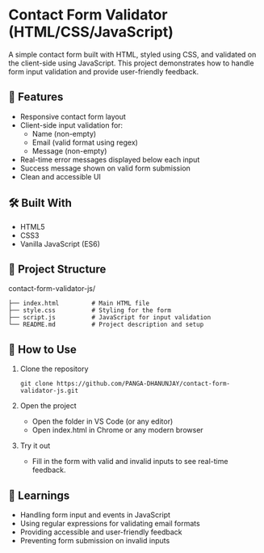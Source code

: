 # Contact Form Validator (HTML/CSS/JavaScript)
A simple contact form built with HTML, styled using CSS, and validated on the client-side using JavaScript. This project demonstrates how to handle form input validation and provide user-friendly feedback.

## 🚀 Features
- Responsive contact form layout
- Client-side input validation for:
  - Name (non-empty)
  - Email (valid format using regex)
  - Message (non-empty)
- Real-time error messages displayed below each input
- Success message shown on valid form submission
- Clean and accessible UI

## 🛠️ Built With
- HTML5
- CSS3
- Vanilla JavaScript (ES6)
 
## 📂 Project Structure
contact-form-validator-js/
```
├── index.html         # Main HTML file
├── style.css          # Styling for the form
├── script.js          # JavaScript for input validation
└── README.md          # Project description and setup
```

## 🧪 How to Use
1. Clone the repository
   ```
   git clone https://github.com/PANGA-DHANUNJAY/contact-form-validator-js.git
   ```
3. Open the project  
   - Open the folder in VS Code (or any editor)  
   - Open index.html in Chrome or any modern browser
     
4. Try it out  
   - Fill in the form with valid and invalid inputs to see real-time feedback.
     
## 🧠 Learnings
- Handling form input and events in JavaScript
- Using regular expressions for validating email formats
- Providing accessible and user-friendly feedback
- Preventing form submission on invalid inputs

